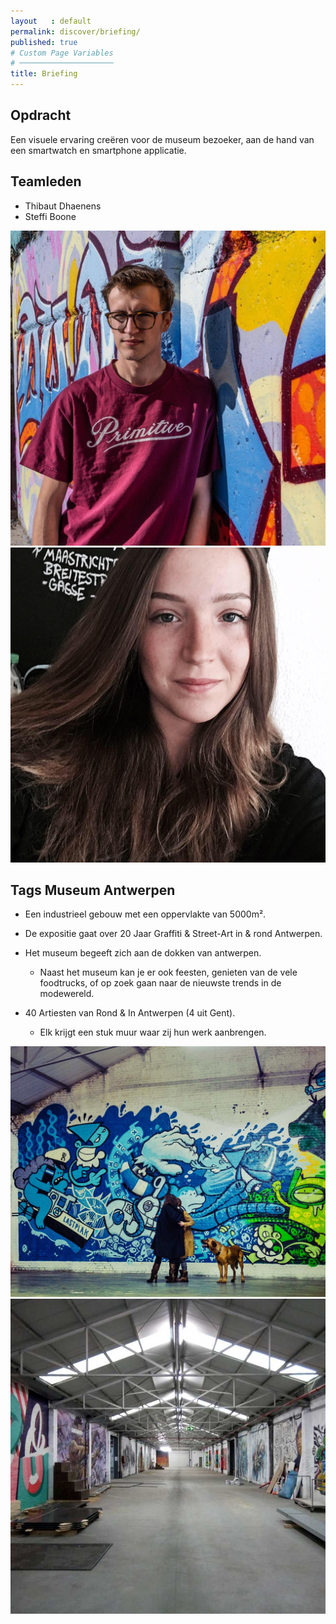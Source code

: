 ```yaml
---
layout   : default
permalink: discover/briefing/
published: true
# Custom Page Variables
# ─────────────────────
title: Briefing
---
```


Opdracht
--------
Een visuele ervaring creëren voor de museum bezoeker, aan de hand van een smartwatch en smartphone applicatie.



Teamleden
---------

 - Thibaut Dhaenens
 - Steffi Boone



<img src="../../assets/Images/30848532_10216410355040630_903861907627236590_o.jpg" class="round col-3">
<img src="../../assets/Images/17760215_10212767703250254_1504643583277174030_n.jpg" class="col-3">

Tags Museum Antwerpen
--------------


- Een industrieel gebouw met een oppervlakte van 5000m².
- De expositie gaat over 20 Jaar Graffiti & Street-Art in & rond Antwerpen.
- Het museum begeeft zich aan de dokken van antwerpen.
  * Naast het museum kan je er ook feesten, genieten van de vele foodtrucks, of op zoek gaan naar de nieuwste trends in de modewereld.

- 40 Artiesten van Rond & In Antwerpen (4 uit Gent).
  * Elk krijgt een stuk muur waar zij hun werk aanbrengen.



<img src="../../assets/Images/25329261948_bd24e9bf34_b.jpg" class="tag col-6">
<img src="../../assets/Images/05df4c73f570c3243a685c920fa35f7d-802x802.jpg" class="tag col-5">

